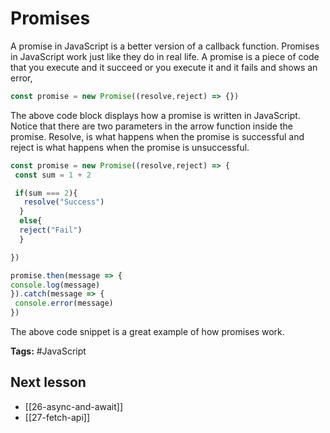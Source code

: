 # Promises
A promise in JavaScript is a better version of a callback function. Promises in JavaScript work just like they do in real life. A promise is a piece of code that you execute and  it succeed or you execute it and it fails and shows an error,

```jsx 
const promise = new Promise((resolve,reject) => {})
```

The above code block displays how a promise is written in JavaScript. Notice that there are two parameters in the arrow function inside the promise. Resolve, is what happens when the promise is successful and reject is what happens when the promise is unsuccessful.

```jsx 
const promise = new Promise((resolve,reject) => {
 const sum = 1 + 2

 if(sum === 2){
   resolve("Success")
  }
  else{
  reject("Fail")
  }

})

promise.then(message => {
console.log(message)
}).catch(message => {
 console.error(message)
})

```

The above code snippet is a great example of how promises work.

**Tags:** #JavaScript 

## Next lesson
- [[26-async-and-await]]
- [[27-fetch-api]]